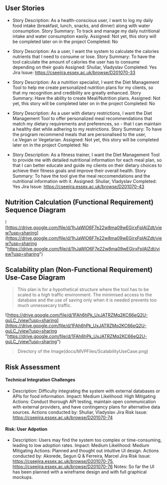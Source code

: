 ## User Stories


 - Story Description: 
As a health-conscious user, I want to log my daily food intake (breakfast, lunch, snacks, and dinner) along with water consumption.
Story Summary: 
To track and manage my daily nutritional intake and water consumption easily.
Assigned: Not yet, this story will be completed later on in the project
Completed: No
- Story Description: 
As a user, I want the system to calculate the calories nutrients that I need to consume or lose. 
Story Summary: To have the tool calculate the amount of calories the user has to consume depending on their goals
Assigned: Shuliar, Vladyslav
Completed: Yes
Jira Issue: https://cseejira.essex.ac.uk/browse/D201070-33

- Story Description: 
As a nutrition specialist, I want the Diet Management Tool to help me create personalized nutrition plans for my clients, so that my recognition and credibility are greatly enhanced.
Story Summary: Have the ability to create Meal/Nutrition plans.
Assigned: Not yet, this story will be completed later on in the project
Completed: No

- Story Description: 
As a user with dietary restrictions, I want the Diet Management Tool to offer personalized meal recommendations that match my dietary requirements and preferences, so - that I can maintain a healthy diet while adhering to my restrictions.
Story Summary: To have the program recommend meals that are personalised to the user, i.e.Vegan or Vegetarian.
Assigned: Not yet, this story will be completed later on in the project
Completed: No

- Story Description: 
As a fitness trainer, I want the Diet Management Tool to provide me with detailed nutritional information for each meal plan, so that I can better educate and guide my clients on their dietary choices to achieve their fitness goals and improve their overall health.
Story Summary: To have the tool give the meal reccomendations and the nutritional information with it.
Assigned: Shuliar, Vladyslav
Completed: Yes
Jira Issue: https://cseejira.essex.ac.uk/browse/D201070-43

## Nutrition Calculation (Functional Requirement) Sequence Diagram

![https://drive.google.com/file/d/1hJaWlO6F7e22w8ma09wEGirxFpIAlZdt/view?usp=sharing](https://drive.google.com/file/d/1hJaWlO6F7e22w8ma09wEGirxFpIAlZdt/view?usp=sharing "https://drive.google.com/file/d/1hJaWlO6F7e22w8ma09wEGirxFpIAlZdt/view?usp=sharing")

## Scalability plan (Non-Functional Requirement) Use-Case Diagram

> This plan is for a hypothetical structure where the tool has to be scaled to a high traffic environment.
> The minimised access to the database and the use of saving only when it is needed prevents too much unnessecary traffic.

![https://drive.google.com/file/d/1FAh6hPk_UxJATRZMq2KC66eQ2U-guLC_/view?usp=sharing](https://drive.google.com/file/d/1FAh6hPk_UxJATRZMq2KC66eQ2U-guLC_/view?usp=sharing "https://drive.google.com/file/d/1FAh6hPk_UxJATRZMq2KC66eQ2U-guLC_/view?usp=sharing")

>Directory of the Image(docs/MVPFiles/ScalabilityUseCase.png)

## Risk Assessment
#### Technical Integration Challenges
- Description: Difficulty integrating the system with external databases or APIs for food information.
Impact: Medium
Likelihood: High
Mitigating Actions: Conduct thorough API testing, maintain open communication with external providers, and have contingency plans for alternative data sources.
Actions conducted by: Shuliar, Vladyslav
Jira Risk Issue: https://cseejira.essex.ac.uk/browse/D201070-74



#### Risk: User Adpotion
- Description: Users may find the system too complex or time-consuming, leading to low adoption rates.
Impact: Medium
Likelihood: Medium
Mitigating Actions: Planned and thought out intuitive UI design.
Actions conducted by: Akorede, Segun Q & Ferreira, Marcel 
Jira Risk Issue: https://cseejira.essex.ac.uk/browse/D201070-75, https://cseejira.essex.ac.uk/browse/D201070-76
Notes: So far the UI has been planned with a wireframe design and with full graphical mockups.
